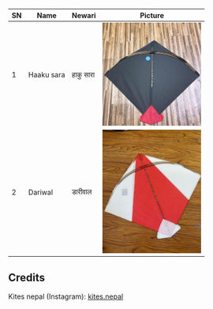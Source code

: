 | SN  | Name            | Newari        | Picture                                                                                   |
|-----|---------------- |---------------|-------------------------------------------------------------------------------------------|
| 1   | Haaku sara      | हाकु सारा     | <img src="https://raw.githubusercontent.com/SarjyantShrestha/changa-dataset/main/kitesImg/black.jpg" alt="Haakusara" width="200"/> |
| 2   | Dariwal         | डारीवाल     | <img src="https://raw.githubusercontent.com/SarjyantShrestha/changa-dataset/main/kitesImg/Dariwal.jpg" alt="Haakusara" width="200"/> |


## Credits
Kites nepal (Instagram): [kites.nepal](https://www.instagram.com/kites.nepal/)

